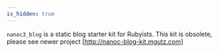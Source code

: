 ```yaml
---
is_hidden: true
---
```

`nanoc3_blog` is a static blog starter kit for Rubyists.
This kit is obsolete, please see newer project [http://nanoc-blog-kit.mgutz.com]
